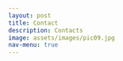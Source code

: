 ```yaml
---
layout: post
title: Contact
description: Contacts
image: assets/images/pic09.jpg
nav-menu: true
---
```

